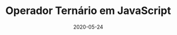 ---
layout: page
title: "Operador Ternário em JavaScript"
date: 2020-05-24
type: video
description: Neste vídeo eu explico o operador ternário em JavaScript, que é muito usado na prática. Esse operador deixa o código mais compacto e é importante conhecer pois sempre aparece nos códigos.
entry_number: 32
youtube_video_id: kbF4CJ6y0io
repository: 0032-operador-ternario-curso-js-p5-parte10
has_code: false
has_p5: true
p5_code_id: lEjtxd7tY
tags: [Curso Javascript, P5, Operador Ternário]
permalink: /curso-javascript-p5-10/
---